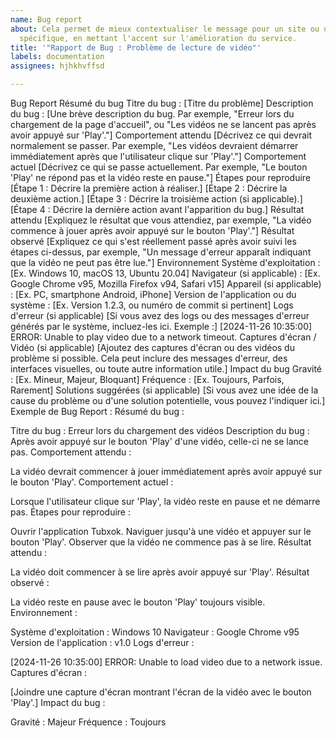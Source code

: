 ```yaml
---
name: Bug report
about: Cela permet de mieux contextualiser le message pour un site ou une plateforme
  spécifique, en mettant l'accent sur l'amélioration du service.
title: '"Rapport de Bug : Problème de lecture de vidéo"'
labels: documentation
assignees: hjhkhvffsd

---
```


Bug Report
Résumé du bug
Titre du bug : [Titre du problème]
Description du bug : [Une brève description du bug. Par exemple, "Erreur lors du chargement de la page d'accueil", ou "Les vidéos ne se lancent pas après avoir appuyé sur 'Play'."]
Comportement attendu
[Décrivez ce qui devrait normalement se passer. Par exemple, "Les vidéos devraient démarrer immédiatement après que l'utilisateur clique sur 'Play'."]
Comportement actuel
[Décrivez ce qui se passe actuellement. Par exemple, "Le bouton 'Play' ne répond pas et la vidéo reste en pause."]
Étapes pour reproduire
[Étape 1 : Décrire la première action à réaliser.]
[Étape 2 : Décrire la deuxième action.]
[Étape 3 : Décrire la troisième action (si applicable).]
[Étape 4 : Décrire la dernière action avant l'apparition du bug.]
Résultat attendu
[Expliquez le résultat que vous attendiez, par exemple, "La vidéo commence à jouer après avoir appuyé sur le bouton 'Play'."]
Résultat observé
[Expliquez ce qui s'est réellement passé après avoir suivi les étapes ci-dessus, par exemple, "Un message d'erreur apparaît indiquant que la vidéo ne peut pas être lue."]
Environnement
Système d'exploitation : [Ex. Windows 10, macOS 13, Ubuntu 20.04]
Navigateur (si applicable) : [Ex. Google Chrome v95, Mozilla Firefox v94, Safari v15]
Appareil (si applicable) : [Ex. PC, smartphone Android, iPhone]
Version de l'application ou du système : [Ex. Version 1.2.3, ou numéro de commit si pertinent]
Logs d'erreur (si applicable)
[Si vous avez des logs ou des messages d'erreur générés par le système, incluez-les ici. Exemple :]
[2024-11-26 10:35:00] ERROR: Unable to play video due to a network timeout.
Captures d'écran / Vidéo (si applicable)
[Ajoutez des captures d'écran ou des vidéos du problème si possible. Cela peut inclure des messages d'erreur, des interfaces visuelles, ou toute autre information utile.]
Impact du bug
Gravité : [Ex. Mineur, Majeur, Bloquant]
Fréquence : [Ex. Toujours, Parfois, Rarement]
Solutions suggérées (si applicable)
[Si vous avez une idée de la cause du problème ou d'une solution potentielle, vous pouvez l'indiquer ici.]
Exemple de Bug Report :
Résumé du bug :

Titre du bug : Erreur lors du chargement des vidéos
Description du bug : Après avoir appuyé sur le bouton 'Play' d'une vidéo, celle-ci ne se lance pas.
Comportement attendu :

La vidéo devrait commencer à jouer immédiatement après avoir appuyé sur le bouton 'Play'.
Comportement actuel :

Lorsque l'utilisateur clique sur 'Play', la vidéo reste en pause et ne démarre pas.
Étapes pour reproduire :

Ouvrir l'application Tubxok.
Naviguer jusqu'à une vidéo et appuyer sur le bouton 'Play'.
Observer que la vidéo ne commence pas à se lire.
Résultat attendu :

La vidéo doit commencer à se lire après avoir appuyé sur 'Play'.
Résultat observé :

La vidéo reste en pause avec le bouton 'Play' toujours visible.
Environnement :

Système d'exploitation : Windows 10
Navigateur : Google Chrome v95
Version de l'application : v1.0
Logs d'erreur :

[2024-11-26 10:35:00] ERROR: Unable to load video due to a network issue.
Captures d'écran :

[Joindre une capture d'écran montrant l'écran de la vidéo avec le bouton 'Play'.]
Impact du bug :

Gravité : Majeur
Fréquence : Toujours
